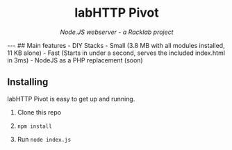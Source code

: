 <h1 align="center">labHTTP Pivot</h1>

<p align="center">
<i>Node.JS webserver - a Racklab project</i>
</p>
---
## Main features
- DIY Stacks
- Small (3.8 MB with all modules installed, 11 KB alone)
- Fast (Starts in under a second, serves the included index.html in 3ms)
- NodeJS as a PHP replacement (soon)

## Installing
labHTTP Pivot is easy to get up and running.

1. Clone this repo

2. `npm install`

3. Run `node index.js`


